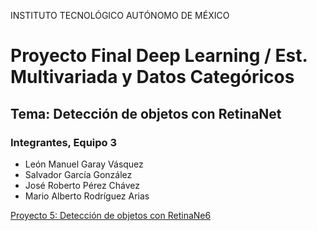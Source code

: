 INSTITUTO TECNOLÓGICO AUTÓNOMO DE MÉXICO 

# Proyecto Final Deep Learning / Est. Multivariada y Datos Categóricos 
 
## Tema: Detección de objetos con RetinaNet 

 
### Integrantes, Equipo 3

* León Manuel Garay Vásquez  
* Salvador García González  
* José Roberto Pérez Chávez  
* Mario Alberto Rodríguez Arias  

[Proyecto 5: Detección de objetos con RetinaNe6](https://keras.io/examples/vision/retinanet/#object-detection-with-retinanet)

